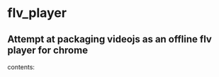flv_player
===================

Attempt at packaging videojs as an offline flv player for chrome
----------------------------------------------------------------
contents:
	
